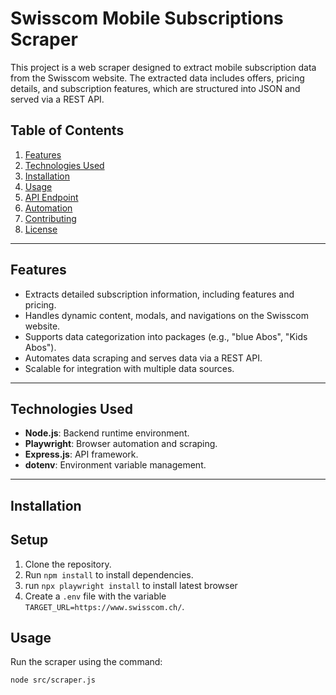 # Swisscom Mobile Subscriptions Scraper

This project is a web scraper designed to extract mobile subscription data from the Swisscom website. The extracted data includes offers, pricing details, and subscription features, which are structured into JSON and served via a REST API.  

## Table of Contents

1. [Features](#features)
2. [Technologies Used](#technologies-used)
3. [Installation](#installation)
4. [Usage](#usage)
5. [API Endpoint](#api-endpoint)
6. [Automation](#automation)
7. [Contributing](#contributing)
8. [License](#license)

---

## Features

- Extracts detailed subscription information, including features and pricing.
- Handles dynamic content, modals, and navigations on the Swisscom website.
- Supports data categorization into packages (e.g., "blue Abos", "Kids Abos").
- Automates data scraping and serves data via a REST API.
- Scalable for integration with multiple data sources.

---

## Technologies Used

- **Node.js**: Backend runtime environment.
- **Playwright**: Browser automation and scraping.
- **Express.js**: API framework.
- **dotenv**: Environment variable management.

---

## Installation
## Setup
1. Clone the repository.
2. Run `npm install` to install dependencies.
3. run `npx playwright install` to install latest browser
4. Create a `.env` file with the variable `TARGET_URL=https://www.swisscom.ch/`.

## Usage
Run the scraper using the command:
```bash
node src/scraper.js
